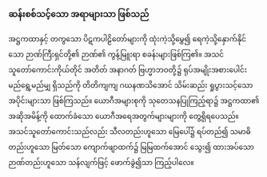 ### ဆန်းစစ်သင့်သော အရာများသာ ဖြစ်သည်

အဋ္ဌကထာနှင့် တကွသော ပိဋကပါဠိတော်များကို ထုံးကဲ့သို့မွှေ၍ ရေကဲ့သို့နှောက်နိုင်သော ဉာဏ်ကြီးရှင်တို့၏ ဉာဏ်၏ ကွန့်မြူးရာ စခန်းများဖြစ်ကြ၏။ 
အသင်သူတော်ကောင်းကိုယ်တိုင် အတိတ် အနာဂတ် ဗြဟ္မာဘဝတို့၌ ရုပ်အမျိုးအစားပေါင်း မည်ရွေ့မည်မျှ ရှိသည်ကို တိတိကျကျ ဂဃနဏသိအောင် သိမ်းဆည်း ရှုပွားသင့်သော အပိုင်းများသာ ဖြစ်ကြသည်။ 
ယောဂီအများစုကို သုတေသနပြုကြည့်ရာ၌ အဋ္ဌကထာ၏ အဆိုအမိန့်ကို ထောက်ခံသော ယောဂီအရေအတွက်များများကို တွေ့ရှိရပေသည်။ 
အသင်သူတော်ကောင်းသည်လည်း သီလတည်းဟူသော မြေပေါ်၌ ရပ်တည်၍ သမာဓိတည်းဟူသော မြတ်သော ကျောက်ဖျာထက်၌ မြမြထက်အောင် သွေး၍ ထားအပ်သော ဉာဏ်တည်းဟူသော သန်လျက်ဖြင့် ဖောက်ခွဲ၍သာ ကြည့်ပါလေ။ 